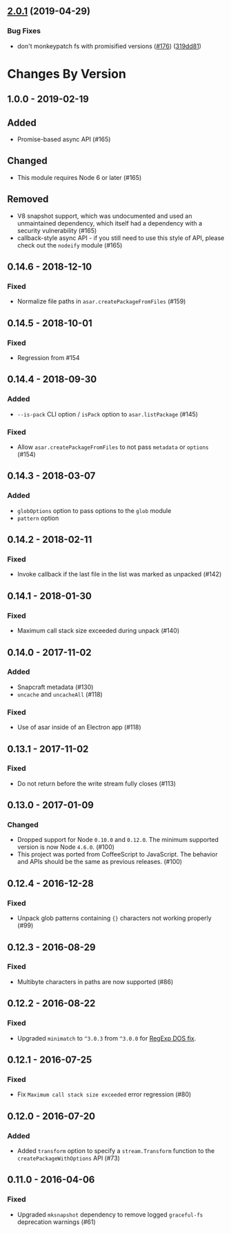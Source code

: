 ## [2.0.1](https://github.com/electron/asar/compare/v2.0.0...v2.0.1) (2019-04-29)


### Bug Fixes

* don't monkeypatch fs with promisified versions ([#176](https://github.com/electron/asar/issues/176)) ([319dd81](https://github.com/electron/asar/commit/319dd81))

# Changes By Version

## 1.0.0 - 2019-02-19

## Added

* Promise-based async API (#165)

## Changed

* This module requires Node 6 or later (#165)

## Removed

* V8 snapshot support, which was undocumented and used an unmaintained dependency, which itself had a dependency with a security vulnerability (#165)
* callback-style async API - if you still need to use this style of API, please check out the `nodeify` module (#165)

## 0.14.6 - 2018-12-10

### Fixed

* Normalize file paths in `asar.createPackageFromFiles` (#159)

## 0.14.5 - 2018-10-01

### Fixed

* Regression from #154

## 0.14.4 - 2018-09-30

### Added

* `--is-pack` CLI option / `isPack` option to `asar.listPackage` (#145)

### Fixed

* Allow `asar.createPackageFromFiles` to not pass `metadata` or `options` (#154)

## 0.14.3 - 2018-03-07

### Added

* `globOptions` option to pass options to the `glob` module
* `pattern` option

## 0.14.2 - 2018-02-11

### Fixed

* Invoke callback if the last file in the list was marked as unpacked (#142)

## 0.14.1 - 2018-01-30

### Fixed

* Maximum call stack size exceeded during unpack (#140)

## 0.14.0 - 2017-11-02

### Added

* Snapcraft metadata (#130)
* `uncache` and `uncacheAll` (#118)

### Fixed

* Use of asar inside of an Electron app (#118)

## 0.13.1 - 2017-11-02

### Fixed

- Do not return before the write stream fully closes (#113)

## 0.13.0 - 2017-01-09

### Changed

- Dropped support for Node `0.10.0` and `0.12.0`. The minimum supported version
  is now Node `4.6.0`. (#100)
- This project was ported from CoffeeScript to JavaScript. The behavior and
  APIs should be the same as previous releases. (#100)

## 0.12.4 - 2016-12-28

### Fixed

- Unpack glob patterns containing `{}` characters not working properly (#99)

## 0.12.3 - 2016-08-29

### Fixed

- Multibyte characters in paths are now supported (#86)

## 0.12.2 - 2016-08-22

### Fixed

- Upgraded `minimatch` to `^3.0.3` from `^3.0.0` for [RegExp DOS fix](https://nodesecurity.io/advisories/minimatch_regular-expression-denial-of-service).

## 0.12.1 - 2016-07-25

### Fixed

- Fix `Maximum call stack size exceeded` error regression (#80)

## 0.12.0 - 2016-07-20

### Added

- Added `transform` option to specify a `stream.Transform` function to the
  `createPackageWithOptions` API (#73)

## 0.11.0 - 2016-04-06

### Fixed

- Upgraded `mksnapshot` dependency to remove logged `graceful-fs` deprecation
  warnings (#61)
